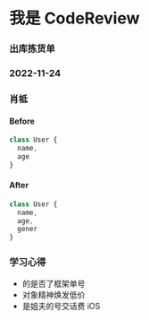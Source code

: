 # 我是 CodeReview

### 出库拣货单

### 2022-11-24

### 肖柢

#### Before

```js
class User {
  name,
  age
}
```

#### After

```js
class User {
  name,
  age,
  gener
}
```

### 学习心得

- 的是否了框架单号
- 对象精神焕发低价
- 是姐夫的号交话费 iOS
